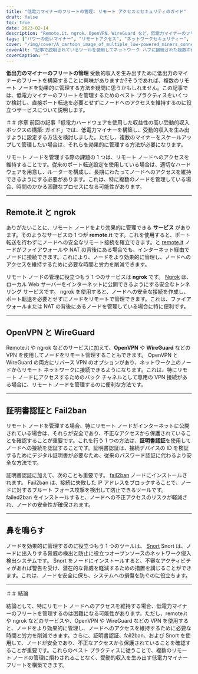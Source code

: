 ```yaml
---
title: "低電力マイナーのフリートの管理: リモート アクセスとセキュリティのガイド"
draft: false
toc: true
date: 2023-02-14
description: "Remote.it、ngrok、OpenVPN、WireGuard など、低電力マイナーのフリートを管理するためのベスト プラクティスとツールを調べてください。"
tags: ["パワーの低いマイナー", "リモートアクセス", "ネットワークセキュリティー", "オープンVPN", "ワイヤーガード", "鼻を鳴らす", "ングロク"]
cover: "/img/cover/A_cartoon_image_of_multiple_low-powered_miners_connected.png"
coverAlt: "記事で説明されているツールを使用してネットワーク ハブに接続された複数の低電力マイナーの漫画画像。"
coverCaption: ""
---
```


**低出力のマイナーのフリートの管理**
受動的収入を生み出すために低出力のマイナーのフリートを構築することに興味がありますか?そうであれば、複数のリモート ノードを効果的に管理する方法を疑問に思うかもしれません。この記事では、低電力マイナーのフリートを管理するためのベスト プラクティスをいくつか検討し、直接ポート転送を必要とせずにノードへのアクセスを維持するのに役立つサービスについて説明します。

＃＃ 序章
前回の記事「低電力ハードウェアを使用した収益性の高い受動的収入ボックスの構築: ガイド」では、低電力マイナーを構築し、受動的収入を生み出すように設定する方法を検討しました。ただし、複数のマイナーをスケールアップして管理したい場合は、それらを効果的に管理する方法が必要になります。

リモート ノードを管理する際の課題の 1 つは、リモート ノードへのアクセスを維持することです。従来のポート転送設定を使用している場合は、適切なハードウェアを用意し、ルーターを構成し、長期にわたってノードへのアクセスを維持できるようにする必要があります。これは、特に複数のノードを管理している場合、時間のかかる困難なプロセスになる可能性があります。

______

## Remote.it と ngrok

ありがたいことに、リモート ノードをより効果的に管理できる **サービス** があります。そのようなサービスの 1 つが **remote.it** です。これを使用すると、ポート転送を行わずにノードへの安全なリモート接続を確立できます。と [remote.it](https://www.remote.it/) ノードがファイアウォールや NAT の背後にある場合でも、インターネット経由でノードに接続できます。これにより、ノードをより効果的に管理し、ノードへのアクセスを維持するために必要な時間と労力を削減できます。

リモート ノードの管理に役立つもう 1 つのサービスは **ngrok** です。 [Ngrok](https://ngrok.com/) は、ローカル Web サーバーをインターネットに公開できるようにする安全なトンネリング サービスです。 ngrok を使用すると、ノードへの安全な接続を作成し、ポート転送を必要とせずにノードをリモートで管理できます。これは、ファイアウォールまたは NAT の背後にあるノードを管理している場合に特に便利です。

______

## OpenVPN と WireGuard

Remote.it や ngrok などのサービスに加えて、**OpenVPN** や **WireGuard** などの VPN を使用してノードをリモート管理することもできます。 OpenVPN と WireGuard の両方にリバース VPN のオプションがあり、ネットワーク上のノードからリモート ネットワークに接続できるようになります。これは、特にリモート ノードにアクセスするためのバック チャネルとして専用の VPN 接続がある場合に、リモート ノードを管理するのに便利な方法です。

______

## 証明書認証と Fail2ban

リモート ノードを管理する場合、特にリモート ノードがインターネットに公開されている場合は、それらが安全であり、不正なアクセスから保護されていることを確認することが重要です。これを行う 1 つの方法は、**証明書認証**を使用してノードへの接続を認証することです。証明書認証は、接続デバイスの ID を検証するためにデジタル証明書が必要なため、従来のパスワード認証に代わるより安全な方法です。

証明書認証に加えて、次のことも重要です。 [fail2ban](https://www.fail2ban.org/wiki/index.php/Main_Page) ノードにインストールされます。 Fail2ban は、接続に失敗した IP アドレスをブロックすることで、ノードに対するブルート フォース攻撃を検出して防止できるツールです。 failed2ban をインストールすると、ノードへの不正アクセスのリスクが軽減され、ノードの安全性が確保されます。

______

## 鼻を鳴らす

ノードを効果的に管理するのに役立つもう 1 つのツールは、 [Snort](https://www.snort.org/) Snort は、ノードに出入りする脅威の検出と防止に役立つオープンソースのネットワーク侵入検出システムです。 Snort をノードにインストールすると、不審なアクティビティがあれば警告を受け、潜在的な脅威を軽減するための措置を講じることができます。これは、ノードを安全に保ち、システムへの損傷を防ぐのに役立ちます。

______

＃＃ 結論

結論として、特にリモート ノードへのアクセスを維持する場合、低電力マイナーのフリートを管理するのは困難になる可能性があります。ただし、remote.it や ngrok などのサービスや、OpenVPN や WireGuard などの VPN を使用すると、ノードをより効果的に管理し、ノードへのアクセスを維持するために必要な時間と労力を削減できます。さらに、証明書認証、fail2ban、および Snort を使用して、ノードが安全であり、不正なアクセスから保護されていることを確認することが重要です。これらのベスト プラクティスに従うことで、複数のリモート ノードの管理に煩わされることなく、受動的収入を生み出す低電力マイナー フリートを構築できます。
